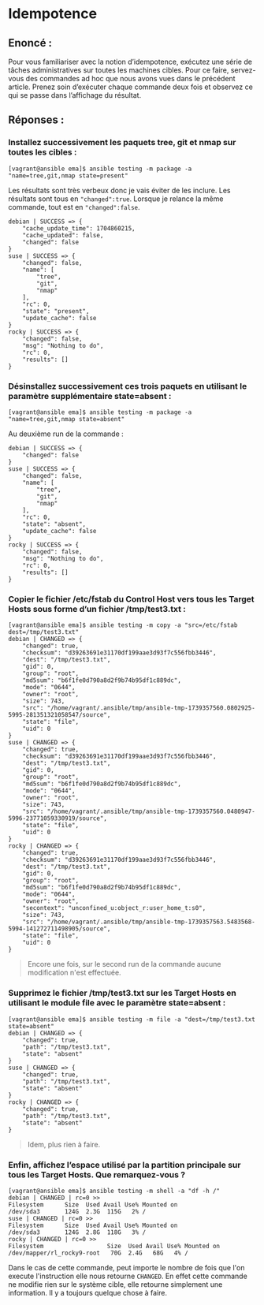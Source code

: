 # Idempotence

## Enoncé :
Pour vous familiariser avec la notion d’idempotence, exécutez une série de tâches administratives sur toutes les machines cibles. Pour ce faire, servez-vous des commandes ad hoc que nous avons vues dans le précédent article. Prenez soin d’exécuter chaque commande deux fois et observez ce qui se passe dans l’affichage du résultat.

## Réponses :

### Installez successivement les paquets tree, git et nmap sur toutes les cibles :
```
[vagrant@ansible ema]$ ansible testing -m package -a "name=tree,git,nmap state=present"
```
Les résultats sont très verbeux donc je vais éviter de les inclure. Les résultats sont tous en `"changed":true`.
Lorsque je relance la même commande, tout est en `"changed":false`.
```
debian | SUCCESS => {
    "cache_update_time": 1704860215,
    "cache_updated": false,
    "changed": false
}
suse | SUCCESS => {
    "changed": false,
    "name": [
        "tree",
        "git",
        "nmap"
    ],
    "rc": 0,
    "state": "present",
    "update_cache": false
}
rocky | SUCCESS => {
    "changed": false,
    "msg": "Nothing to do",
    "rc": 0,
    "results": []
}
```

### Désinstallez successivement ces trois paquets en utilisant le paramètre supplémentaire state=absent :
```
[vagrant@ansible ema]$ ansible testing -m package -a "name=tree,git,nmap state=absent"
```
Au deuxième run de la commande :
```
debian | SUCCESS => {
    "changed": false
}
suse | SUCCESS => {
    "changed": false,
    "name": [
        "tree",
        "git",
        "nmap"
    ],
    "rc": 0,
    "state": "absent",
    "update_cache": false
}
rocky | SUCCESS => {
    "changed": false,
    "msg": "Nothing to do",
    "rc": 0,
    "results": []
}
```

### Copier le fichier /etc/fstab du Control Host vers tous les Target Hosts sous forme d’un fichier /tmp/test3.txt :
```
[vagrant@ansible ema]$ ansible testing -m copy -a "src=/etc/fstab dest=/tmp/test3.txt"
debian | CHANGED => {
    "changed": true,
    "checksum": "d39263691e31170df199aae3d93f7c556fbb3446",
    "dest": "/tmp/test3.txt",
    "gid": 0,
    "group": "root",
    "md5sum": "b6f1fe0d790a8d2f9b74b95df1c889dc",
    "mode": "0644",
    "owner": "root",
    "size": 743,
    "src": "/home/vagrant/.ansible/tmp/ansible-tmp-1739357560.0802925-5995-281351321058547/source",
    "state": "file",
    "uid": 0
}
suse | CHANGED => {
    "changed": true,
    "checksum": "d39263691e31170df199aae3d93f7c556fbb3446",
    "dest": "/tmp/test3.txt",
    "gid": 0,
    "group": "root",
    "md5sum": "b6f1fe0d790a8d2f9b74b95df1c889dc",
    "mode": "0644",
    "owner": "root",
    "size": 743,
    "src": "/home/vagrant/.ansible/tmp/ansible-tmp-1739357560.0480947-5996-23771059330919/source",
    "state": "file",
    "uid": 0
}
rocky | CHANGED => {
    "changed": true,
    "checksum": "d39263691e31170df199aae3d93f7c556fbb3446",
    "dest": "/tmp/test3.txt",
    "gid": 0,
    "group": "root",
    "md5sum": "b6f1fe0d790a8d2f9b74b95df1c889dc",
    "mode": "0644",
    "owner": "root",
    "secontext": "unconfined_u:object_r:user_home_t:s0",
    "size": 743,
    "src": "/home/vagrant/.ansible/tmp/ansible-tmp-1739357563.5483568-5994-141272711498905/source",
    "state": "file",
    "uid": 0
}
```
> Encore une fois, sur le second run de la commande aucune modification n'est effectuée. 

### Supprimez le fichier /tmp/test3.txt sur les Target Hosts en utilisant le module file avec le paramètre state=absent :
```
[vagrant@ansible ema]$ ansible testing -m file -a "dest=/tmp/test3.txt state=absent"
debian | CHANGED => {
    "changed": true,
    "path": "/tmp/test3.txt",
    "state": "absent"
}
suse | CHANGED => {
    "changed": true,
    "path": "/tmp/test3.txt",
    "state": "absent"
}
rocky | CHANGED => {
    "changed": true,
    "path": "/tmp/test3.txt",
    "state": "absent"
}
```
> Idem, plus rien à faire.

### Enfin, affichez l’espace utilisé par la partition principale sur tous les Target Hosts. Que remarquez-vous ?
```
[vagrant@ansible ema]$ ansible testing -m shell -a "df -h /"
debian | CHANGED | rc=0 >>
Filesystem      Size  Used Avail Use% Mounted on
/dev/sda3       124G  2.3G  115G   2% /
suse | CHANGED | rc=0 >>
Filesystem      Size  Used Avail Use% Mounted on
/dev/sda3       124G  2.8G  118G   3% /
rocky | CHANGED | rc=0 >>
Filesystem                  Size  Used Avail Use% Mounted on
/dev/mapper/rl_rocky9-root   70G  2.4G   68G   4% /
```
Dans le cas de cette commande, peut importe le nombre de fois que l'on execute l'instruction elle nous retourne `CHANGED`. En effet cette commande ne modifie rien sur le système cible, elle retourne simplement une information. Il y a toujours quelque chose à faire.